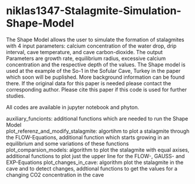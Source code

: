 # niklas1347-Stalagmite-Simulation-Shape-Model
The Shape Model allows the user to simulate the formation of stalagmites with 4 input parameters: calcium concentration of the water drop, drip interval, cave temperature, and cave carbon-dioxide. The output Parameters are growth rate, equilibrium radius, excessive calcium concentration and the respective depth of the values. The Shape model is used at the example of the So-1 in the Sofular Cave, Turkey in the paper which soon will be puplished. More background information can be found there. If the original data for this paper is needed please contact the corresponding author. Please cite this paper if this code is used for further studies.

All codes are available in jupyter notebook and phyton.

auxiliary_funcionts: additional functions which are needed to run the Shape Model \
plot_referenz_and_modify_stalagmite: algortihm to plot a stalagmite through the FLOW-Equations, additional function which starts growing in an equilibrium and some variations of these functions
plot_comparsion_models: algorithm to plot the stalagmite with equal axises, additional functions to plot just the upper line for the FLOW-, GAUSS- and EXP-Equations
plot_changes_in_cave: algorithm plot the stalagmite in the cave and to detect changes, addtional functions to get the values for a changing CO2 concentration in the cave
